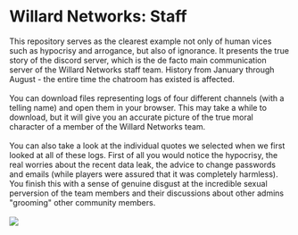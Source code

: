 # Willard Networks: Staff
This repository serves as the clearest example not only of human vices such as hypocrisy and arrogance, but also of ignorance. It presents the true story of the discord server, which is the de facto main communication server of the Willard Networks staff team. History from January through August - the entire time the chatroom has existed is affected.
\
\
You can download files representing logs of four different channels (with a telling name) and open them in your browser. This may take a while to download, but it will give you an accurate picture of the true moral character of a member of the Willard Networks team.
\
\
You can also take a look at the individual quotes we selected when we first looked at all of these logs. First of all you would notice the hypocrisy, the real worries about the recent data leak, the advice to change passwords and emails (while players were assured that it was completely harmless). You finish this with a sense of genuine disgust at the incredible sexual perversion of the team members and their discussions about other admins "grooming" other community members.
\
\
![](https://github.com/user-attachments/assets/3f7c321d-8ae3-4d16-b3fc-80d2c4a915f6)
